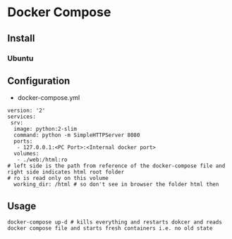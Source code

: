 # Docker Compose

## Install
### Ubuntu

## Configuration
* docker-compose.yml
```
version: '2'
services:
 srv:
  image: python:2-slim
  command: python -m SimpleHTTPServer 8080
  ports:
   - 127.0.0.1:<PC Port>:<Internal docker port>
  volumes:
   - ./web:/html:ro 
# left side is the path from reference of the docker-compose file and right side indicates html root folder
# ro is read only on this volume
  working_dir: /html # so don't see in browser the folder html then 
```

## Usage
```
docker-compose up-d # kills everything and restarts dokcer and reads docker compose file and starts fresh containers i.e. no old state


```
